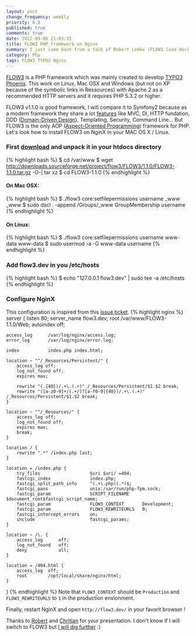 ```yaml
---
layout: post
change_frequency: weekly
priority: 0.8
published: true
comments: true
date: 2012-09-06 21:03:15
title: FLOW3 PHP framework on Nginx
summary: I just came back from a talk of Robert Lemke (FLOW3 lead dev) and Christian Müller (TYPO3 Phoenix Core Team) a very interesting introduction about FLOW3 and TYPO3 Phoenix. I wanted to try FLOW3 for a while but a day has only 24 hours. So thanks to PROSA (Danish IT union) who organized that tonight in Copenhagen.
category: Php
tags: FLOW3 TYPO3 Nginx
---
```


[FLOW3](http://flow3.typo3.org/) is a PHP framework which was mainly created to develop [TYPO3 Phoenix](http://phoenix.typo3.org/). This work on Linux, Mac OSX and Windows (but not on XP because of the symbolic links in Ressources) with Apache 2 as a recommended HTTP servers and it requires PHP 5.3.2 or higher.

FLOW3 v1.1.0 is good framework, I will compare it to Symfony2 because as a modern framework they share a lot [features](http://flow3.typo3.org/about/features.html) like MVC, DI, HTTP fundation, DDD ([Domain-Driven Design](http://net.tutsplus.com/tutorials/domain-driven-design/)), Templating, Security, Command Line... But FLOW3 is the only AOP ([Aspect-Oriented Programming](http://net.tutsplus.com/tutorials/php/aspect-oriented-programming-in-php)) framework for PHP. Let's look how to install FLOW3 on NginX in your MAC OS X / Linux.

### First [download](http://flow3.typo3.org/download.html) and unpack it in your htdocs directory
{% highlight bash %}
$ cd /var/www
$ wget http://downloads.sourceforge.net/project/flow3/FLOW3/1.1.0/FLOW3-1.1.0.tar.gz -O-| tar xz
$ cd FLOW3-1.1.0
{% endhighlight %}

#### On Mac OSX:
{% highlight bash %}
$ ./flow3 core:setfilepermissions username _www _www
$ sudo dscl . -append /Groups/_www GroupMembership username
{% endhighlight %}

#### On Linux:
{% highlight bash %}
$ ./flow3 core:setfilepermissions username www-data www-data
$ sudo usermod -a -G www-data username 
{% endhighlight %}

### Add flow3.dev in you /etc/hosts
{% highlight bash %}
$ echo "127.0.0.1 flow3.dev" | sudo tee -a /etc/hosts
{% endhighlight %}

### Configure NginX
This configuration is inspired from this [issue ticket](http://forge.typo3.org/issues/8923).
{% highlight nginx %}
server {
    listen          80;
    server_name     flow3.dev;
    root            /var/www/FLOW3-1.1.0/Web;
    autoindex       off;

    access_log      /var/log/nginx/access.log;
    error_log       /var/log/nginx/error.log;
    
    index           index.php index.html;

    location ~ "^/_Resources/Persistent/" {
        access_log off;
        log_not_found off;
        expires max;

        rewrite "(.{40})/.+\.(.+)" /_Resources/Persistent/$1.$2 break;
        rewrite "([a-z0-9]+/(.+/)?[a-f0-9]{40})/.+\.(.+)" /_Resources/Persistent/$1.$2 break;
    }   

    location ~ "^/_Resources/" {
        access_log off;
        log_not_found off;
        expires max;
        break;
    }   

    location / {
        rewrite ".*" /index.php last;
    }
   
    location = /index.php {
        try_files                   $uri $uri/ =404;
        fastcgi_index               index.php;
        fastcgi_split_path_info     ^(.+\.php)(.*)$;
        fastcgi_pass                unix:/var/run/php-fpm.sock;
        fastcgi_param               SCRIPT_FILENAME     $document_root$fastcgi_script_name;
        fastcgi_param               FLOW3_CONTEXT       Development;
        fastcgi_param               FLOW3_REWRITEURLS   0;
        fastcgi_intercept_errors    on; 
        include                     fastcgi_params;
    }

    location ~ /\. { 
        access_log      off;
        log_not_found   off; 
        deny            all;
    }

    location = /404.html {
        access_log  off;
        root        /opt/local/share/nginx/html;
    }
}
{% endhighlight %}
Note that `FLOW3_CONTEXT` should be `Production` and `FLOW3_REWRITEURLS` to `1` in the production envionment.

Finally, restart NginX and open `http://flow3.dev/` in your favorit browser !

Thanks to [Robert](https://twitter.com/robertlemke) and [Chritian](https://twitter.com/daskitsunet) for your presentation. I don't know if I will switch to FLOW3 but [I will dig further](http://flow3.typo3.org/documentation/guide.html) :)
